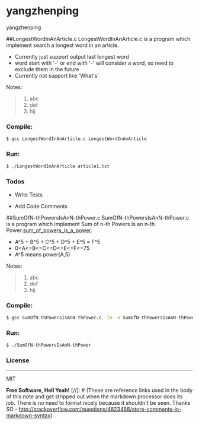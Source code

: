 # yangzhenping
yangzhenping


##LongestWordInAnArticle.c
LongestWordInAnArticle.c is a program which implement search a longest word in an article.

  - Currently just support output last longest word
  - word start with '-' or end with '-' will consider a word, so need to exclude them in the future
  - Currently not support like 'What's'

Notes:
> 1. abc
> 2. def
> 3. hij

### Compile:
```sh
$ gcc LongestWordInAnArticle.c LongestWordInAnArticle
```

### Run:
```sh
$ ./LongestWordInAnArticle article1.txt
```

### Todos


 - Write Tests

 - Add Code Comments

##SumOfN-thPowersIsAnN-thPower.c
SumOfN-thPowersIsAnN-thPower.c is a program which implement Sum of n-th Powers Is an n-th Power:[sum_of_powers_is_a_power].

  - A^5 + B^5 + C^5 + D^5 + E^5 = F^5
  - 0<A<=B<=C<=D<=E<=F<=75 
  - A^5 means power(A,5)

Notes:
> 1. abc
> 2. def
> 3. hij

### Compile:
```sh
$ gcc SumOfN-thPowersIsAnN-thPower.c -lm -o SumOfN-thPowersIsAnN-thPower
```

### Run:
```sh
$ ./SumOfN-thPowersIsAnN-thPower
```

### License

----

MIT




**Free Software, Hell Yeah!**
[//]: # (These are reference links used in the body of this note and get stripped out when the markdown processor does its job. There is no need to format nicely because it shouldn't be seen. Thanks SO - http://stackoverflow.com/questions/4823468/store-comments-in-markdown-syntax)



   [sum_of_powers_is_a_power]: <http://martin-flatin.org/math/sums_of_powers/sum_of_powers_is_a_power.xhtml>